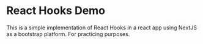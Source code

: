 # React Hooks Demo

This is a simple implementation of React Hooks in a react app using NextJS as a bootstrap platform. For practicing purposes.
